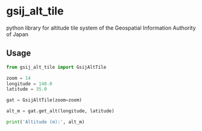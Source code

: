 # gsij_alt_tile

python library for altitude tile system of the Geospatial Information Authority of Japan

## Usage

```py
from gsij_alt_tile import GsijAltTile

zoom = 14
longitude = 140.0
latitude = 35.0

gat = GsijAltTile(zoom=zoom)

alt_m = gat.get_alt(longitude, latitude)

print('Altitude (m):', alt_m)
```

